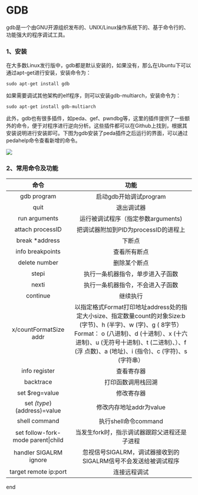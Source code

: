 # GDB

gdb是一个由GNU开源组织发布的、UNIX/Linux操作系统下的、基于命令行的、功能强大的程序调试工具。

###  1、安装

在大多数Linux发行版中，gdb都是默认安装的，如果没有，那么在Ubuntu下可以通过apt-get进行安装，安装命令为： 

```text
sudo apt-get install gdb 
```

如果需要调试其他架构的elf程序，则可以安装gdb-multiarch，安装命令为： 

```text
sudo apt-get install gdb-multiarch 
```

此外，gdb也有很多插件，如peda、gef、pwndbg等，这里的插件提供了一些额外的命令，便于对程序进行逆向分析。这些插件都可以在Github上找到，根据其安装说明进行安装即可。下图为gdb安装了peda插件之后运行的界面，可以通过pedahelp命令查看新增的命令。

![](https://staticcdn1-5.umiwi.com/pcebook/online/img/202006/2415930024139100290345813196357108138602.jpg)

### 2、常用命令及功能

| 命令 | 功能 |
| :---: | :---: |
| gdb program | 启动gdb开始调试program |
| quit | 退出调试器 |
| run arguments | 运行被调试程序（指定参数arguments\) |
| attach processID | 把调试器附加到PID为processID的进程上 |
| break \*address | 下断点 |
| info breakpoints | 查看所有断点 |
| delete number | 删除某个断点 |
| stepi | 执行一条机器指令，单步进入子函数 |
| nexti | 执行一条机器指令，不会进入子函数 |
| continue | 继续执行 |
| x/countFormatSize addr | 以指定格式Format打印地址address处的指定大小size、指定数量count的对象Size:b \(字节\)、h \(半字\)、w \(字\)、g \( 8字节）Format： o \(八进制\)、d \(十进制）、x \(十六进制\)、u \(无符号十进制\)、t \(二进制\)、）、f \(浮 点数\)、a \(地址\)、i \(指令\)、c \(字符\)、s \(字符串） |
| info register | 查看寄存器 |
| backtrace | 打印函数调用栈回溯 |
| set $reg=value | 修改寄存器 |
| set _\(type_\) \(address\)=value | 修改内存地址addr为value |
| shell command | 执行shell命令command |
| set follow-fork-mode parent\|child | 当发生fork时，指示调试器跟踪父进程还是子进程 |
| handler SIGALRM ignore | 忽视信号SIGALRM，调试器接收到的SIGALRM信号不会发送给被调试程序 |
| target remote ip:port | 连接远程调试 |

end

